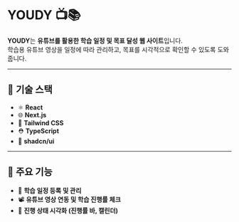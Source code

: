 # YOUDY 📺📚

**YOUDY**는 **유튜브를 활용한 학습 일정 및 목표 달성 웹 사이트**입니다.  
학습용 유튜브 영상을 일정에 따라 관리하고, 목표를 시각적으로 확인할 수 있도록 도와줍니다.

---

## 🔧 기술 스택

- ⚛️ **React** 
- 🌐 **Next.js**
- 🎨 **Tailwind CSS**
- ⛑️ **TypeScript**
- 🧩 **shadcn/ui**

---

## 🚀 주요 기능

- 📅 **학습 일정 등록 및 관리**
- 📽️ **유튜브 영상 연동 및 학습 진행률 체크**
- 🧠 **진행 상태 시각화 (진행률 바, 캘린더)**
